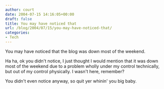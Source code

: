 ```yaml
---
author: court
date: 2004-07-15 14:16:05+00:00
draft: false
title: You may have noticed that
url: /blog/2004/07/15/you-may-have-noticed-that/
categories:
- Tech
---
```


You may have noticed that the blog was down most of the weekend.

Ha ha, ok you didn't notice, I just thought I would mention that it was down most of the weekend due to a problem wholly under my control technically, but out of my control physically.  I wasn't here, remember?

You didn't even notice anyway, so quit yer whinin' you big baby.
